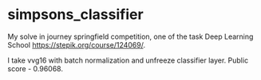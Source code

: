 # simpsons_classifier
My solve in  journey springfield competition, one of the task Deep Learning School https://stepik.org/course/124069/. 

I take vvg16 with batch normalization and unfreeze classifier layer.
Public score - 0.96068.
